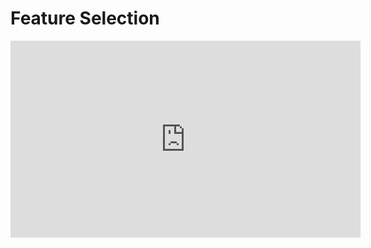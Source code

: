 # Feature Selection

<iframe width="560" height="315" src="https://www.youtube.com/embed/kl5R1tETGMQ" title="YouTube video player" frameborder="0" allow="accelerometer; autoplay; clipboard-write; encrypted-media; gyroscope; picture-in-picture" allowfullscreen></iframe>